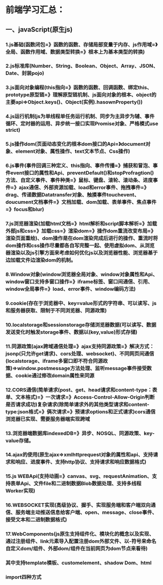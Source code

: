 # 前端学习汇总：

## 一、javaScript(原生js)

### 1.js基础(函数闭包=》函数的函数、存储局部变量于内存、js作用域=》全局、函数作用域、数据类型转换=》根本上为基本类型的转换)

### 2.js标准库(Number、String、Boolean、Object、Array、JSON、Date、封装pojo)

### 3.js面向对象编程(this指向=》函数的函数、回调函数、绑定this、prototype原型链=》理解原型链机制、js面向对象的根本、object的主要api=>Object.keys()、Object(实例).hasownProperty())

### 4.js运行机制(js为单线程单任务运行机制、同步为主异步为辅、事件循环、定时器的运用、异步统一接口实现Promise对象、严格模式use strict)

### 5.js操作dom(页面动态变化的根本dom接口的Api=》document对象、element对象、属性操作、text文本节点、Css操作)

### 6.js事件(事件回调三种定义、this指向、事件传播=》捕获和冒泡、事件event接口的属性和Api、preventDefault()和stopProfragtion()方法、自定义事件、事件种类=》鼠标、键盘、滚轮、滚动条、进度事件=》ajax通信、外部资源加载、load和error事件、拖拽事件=》drag、传递数据Datatransfer对象、触摸事件touchevent、doucument文档事件=》文档加载、dom加载、表单事件、焦点事件=》focus和blur)

### 7.js浏览器渲染(加载html文档=》html解析和script脚本解析=》加载外部js和css=》加载css=》渲染dom=》操作dom重流改变布局=》渲染页面重绘)、dom操作是在dom渲染完成后进行的操作、重流时将dom操作和css操作尽量都各自写完整一起、使用虚拟dom、从浏览器渲染以及js引擎方面来考虑如何优化js以及浏览器性能、浏览器基于边加载文件边渲染dom的机制。

### 8.Window对象(window浏览器全局对象、window对象属性和Api、window窗口支持多窗口操作=》iframe标签、窗口间通信、引用、window全局事件=》load、error事件、window编码方法)

### 9.cookie(存在于浏览器中、key=value形式的字符串、可以读写、js和服务器获取、限制于不同浏览器、同源政策)

### 10.localstorage和sessionstorage存储浏览器数据(可以读写、数据发送变化时触发storage事件、数据以(key,value)形式存储)

### 11.同源政策(ajax跨域通信处理=》ajax支持同源政策=》解决方式：jsonp(只允许get请求)、cors处理、websocket)、不同网页间通信(localstorage、iframe多窗口即不符合同源政策)=>window.postmessage方法处理、监听message事件接受数据、cookie通过修改domain属性来同源

### 12.CORS通信(简单请求(post、get、head请求和content-type：表单、文本格式)=》一次请求=》Access-Control-Allow-Origin判断是否请求成功)复杂请求(除简单请求外的其他类型请求和content-type:json格式=》俩次请求=》预请求options和正式请求)cors通信浏览器已实现、需要服务器端实现跨域

### 13.浏览器端数据库indexedDB=》异步、NOSQL、同源政策、key-value存储。

### 14.ajax的使用(原生ajax=>xmlhttprequest对象的属性和api、支持请求和响应、进度事件、支持http协议、支持请求和响应数据格式)

### 15.js WEBApi(支持动画=》canvas、svg、requestAnimation、支持表单Api、文件file和二进制数据Blob数据处理、支持多线程Worker实现)

### 16.WEBSOCKET实现(高级协议、握手、实现服务端和客户端双向通信、服务端主动推送信息给客户端、open、message、close事件、接受文本和二进制数据格式)

### 17.WebComponents(js原生支持组件化、模块化的概念以及实现、通过注册组件、link元素导入配置注册dom外部文件、以-符号来命名自定义dom/组件、外部dom/组件在当前网页为dom节点来看待)

### 其中支持template模板、customelement、shadow Dom、html

### import四种方式















### 











